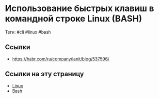 # Использование быстрых клавиш в командной строке Linux (BASH)

Теги: #cli #linux #bash

## Ссылки

* https://habr.com/ru/company/lanit/blog/537596/

## Ссылки на эту страницу

* [Linux](Linux.md)
* [Bash](Bash.md)